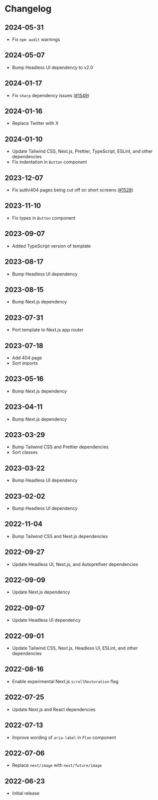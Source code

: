 # Changelog

## 2024-05-31

- Fix `npm audit` warnings

## 2024-05-07

- Bump Headless UI dependency to v2.0

## 2024-01-17

- Fix `sharp` dependency issues ([#1549](https://github.com/tailwindlabs/tailwindui-issues/issues/1549))

## 2024-01-16

- Replace Twitter with X

## 2024-01-10

- Update Tailwind CSS, Next.js, Prettier, TypeScript, ESLint, and other dependencies
- Fix indentation in `Button` component

## 2023-12-07

- Fix auth/404 pages being cut off on short screens ([#1528](https://github.com/tailwindlabs/tailwindui-issues/issues/1528))

## 2023-11-10

- Fix types in `Button` component

## 2023-09-07

- Added TypeScript version of template

## 2023-08-17

- Bump Headless UI dependency

## 2023-08-15

- Bump Next.js dependency

## 2023-07-31

- Port template to Next.js app router

## 2023-07-18

- Add 404 page
- Sort imports

## 2023-05-16

- Bump Next.js dependency

## 2023-04-11

- Bump Next.js dependency

## 2023-03-29

- Bump Tailwind CSS and Prettier dependencies
- Sort classes

## 2023-03-22

- Bump Headless UI dependency

## 2023-02-02

- Bump Headless UI dependency

## 2022-11-04

- Bump Tailwind CSS and Next.js dependencies

## 2022-09-27

- Update Headless UI, Next.js, and Autoprefixer dependencies

## 2022-09-09

- Update Next.js dependency

## 2022-09-07

- Update Headless UI dependency

## 2022-09-01

- Update Tailwind CSS, Next.js, Headless UI, ESLint, and other dependencies

## 2022-08-16

- Enable experimental Next.js `scrollRestoration` flag

## 2022-07-25

- Update Next.js and React dependencies

## 2022-07-13

- Improve wording of `aria-label` in `Plan` component

## 2022-07-06

- Replace `next/image` with `next/future/image`

## 2022-06-23

- Initial release
